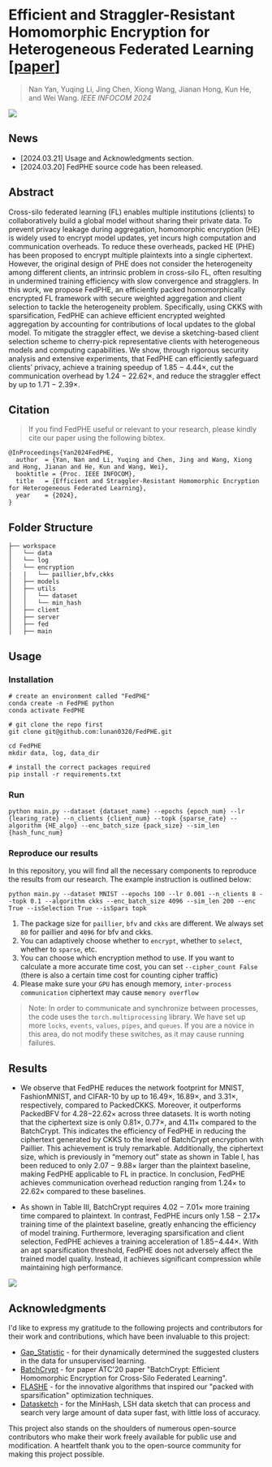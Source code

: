 # Efficient and Straggler-Resistant Homomorphic Encryption for Heterogeneous Federated Learning [[paper](https://liyuqingwhu.github.io/lyq/papers/INFOCOM2024-yan.pdf)]

> Nan Yan, Yuqing Li, Jing Chen, Xiong Wang, Jianan Hong, Kun He, and Wei Wang. *IEEE INFOCOM 2024* 

![](https://cdn.jsdelivr.net/gh/lunan0320/pics@main/images/202403/image-20240320201923223.png)

## News 

- [2024.03.21] Usage and Acknowledgments section.
- [2024.03.20] FedPHE source code has been released.

## Abstract

Cross-silo federated learning (FL) enables multiple institutions (clients) to collaboratively build a global model without sharing their private data. To prevent privacy leakage during aggregation, homomorphic encryption (HE) is widely used to encrypt model updates, yet incurs high computation and communication overheads. To reduce these overheads, packed HE (PHE) has been proposed to encrypt multiple plaintexts into a single ciphertext. However, the original design of PHE does not consider the heterogeneity among different clients, an intrinsic problem in cross-silo FL, often resulting in undermined training efficiency with slow convergence and stragglers. In this work, we propose FedPHE, an efficiently packed homomorphically encrypted FL framework with secure weighted aggregation and client selection to tackle the heterogeneity problem. Specifically, using CKKS with sparsification, FedPHE can achieve efficient encrypted weighted aggregation by accounting for contributions of local updates to the global model. To mitigate the straggler effect, we devise a sketching-based client selection scheme to cherry-pick representative clients with heterogeneous models and computing capabilities. We show, through rigorous security analysis and extensive experiments, that FedPHE can efficiently safeguard clients’ privacy, achieve a training speedup of 1.85 − 4.44×, cut the communication overhead by 1.24 − 22.62×, and reduce the straggler effect by up to 1.71 − 2.39×.

## Citation

> If you find FedPHE useful or relevant to your research, please kindly cite our paper using the following bibtex.

```
@InProceedings{Yan2024FedPHE,
  author  = {Yan, Nan and Li, Yuqing and Chen, Jing and Wang, Xiong and Hong, Jianan and He, Kun and Wang, Wei},
  booktitle = {Proc. IEEE INFOCOM},
  title   = {Efficient and Straggler-Resistant Homomorphic Encryption for Heterogeneous Federated Learning},
  year    = {2024},
}
```

## Folder Structure

```
├── workspace  
│   └── data
│   └── log
│   └── encryption  
|   |   └── paillier,bfv,ckks
│   ├── models  
│   ├── utils  
│   │   └── dataset 
│   │   └── min_hash 
│   ├── client  
│   ├── server    
│   ├── fed
│   ├── main
```

## Usage

### Installation

```
# create an environment called "FedPHE"
conda create -n FedPHE python
conda activate FedPHE

# git clone the repo first
git clone git@github.com:lunan0320/FedPHE.git

cd FedPHE
mkdir data, log, data_dir

# install the correct packages required
pip install -r requirements.txt
```

### Run

```
python main.py --dataset {dataset_name} --epochs {epoch_num} --lr {learing_rate} --n_clients {client_num} --topk {sparse_rate} --algorithm {HE_algo} --enc_batch_size {pack_size} --sim_len {hash_func_num} 
```

### Reproduce our results

In this repository, you will find all the necessary components to reproduce the results from our research. The example instruction is outlined below:

```
python main.py --dataset MNIST --epochs 100 --lr 0.001 --n_clients 8 --topk 0.1 --algorithm ckks --enc_batch_size 4096 --sim_len 200 --enc True --isSelection True --isSpars topk
```

1. The package size for `paillier`, `bfv` and `ckks` are different. We always set `80` for paillier and `4096` for bfv and ckks. 
2. You can adaptively choose whether to `encrypt`, whether to `select`, whether to `sparse`, etc.
3. You can choose which encryption method to use. If you want to calculate a more accurate time cost, you can set `--cipher_count False` (there is also a certain time cost for counting cipher traffic)
4. Please make sure your `GPU` has enough memory, `inter-process communication` ciphertext may cause `memory overflow`

> Note: In order to communicate and synchronize between processes, the code uses the `torch.multiprocessing` library. We have set up more `locks`, `events`, `values`, `pipes`, and `queues`. If you are a novice in this area, do not modify these switches, as it may cause running failures.

## Results

- We observe that FedPHE reduces the network footprint for MNIST, FashionMNIST, and CIFAR-10 by up to 16.49×, 16.89×, and 3.31×, respectively, compared to PackedCKKS. Moreover, it outperforms PackedBFV for 4.28−22.62× across three datasets. It is worth noting that the ciphertext size is only 0.81×, 0.77×, and 4.11× compared to the BatchCrypt. This indicates the efficiency of FedPHE in reducing the ciphertext generated by CKKS to the level of BatchCrypt encryption with Paillier. This achievement is truly remarkable. Additionally, the ciphertext size, which is previously in “memory out” state as shown in Table I, has been reduced to only 2.07 − 9.88× larger than the plaintext baseline, making FedPHE applicable to FL in practice. In conclusion, FedPHE achieves communication overhead reduction ranging from 1.24× to 22.62× compared to these baselines.

-  As shown in Table III, BatchCrypt requires 4.02 − 7.01× more training time compared to plaintext. In contrast, FedPHE incurs only 1.58 − 2.17× training time of the plaintext baseline, greatly enhancing the efficiency of model training. Furthermore, leveraging sparsification and client selection, FedPHE achieves a training acceleration of 1.85−4.44×. With an apt sparsification threshold, FedPHE does not adversely affect the trained model quality. Instead, it achieves significant compression while maintaining high performance.

![](https://cdn.jsdelivr.net/gh/lunan0320/pics@main/images/202403/image-20240320222216046.png)

## Acknowledgments 

I'd like to express my gratitude to the following projects and contributors for their work and contributions, which have been invaluable to this project:

- [Gap_Statistic](https://github.com/username1/project1) - for their dynamically determined the suggested clusters in the data for unsupervised learning.
- [BatchCrypt](https://github.com/username2/project2) -  for paper ATC'20 paper "BatchCrypt: Efficient Homomorphic Encryption for Cross-Silo Federated Learning".
- [FLASHE](https://github.com/username3/project3) - for the innovative algorithms that inspired our "packed with sparsification" optimization techniques.
- [Datasketch](https://github.com/ekzhu/datasketch) -  for the MinHash, LSH data sketch that can process and search very large amount of data super fast, with little loss of accuracy.

This project also stands on the shoulders of numerous open-source contributors who make their work freely available for public use and modification. A heartfelt thank you to the open-source community for making this project possible.